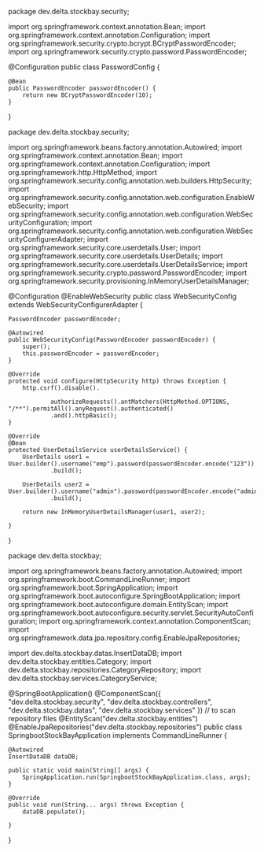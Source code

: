 package dev.delta.stockbay.security;

import org.springframework.context.annotation.Bean;
import org.springframework.context.annotation.Configuration;
import org.springframework.security.crypto.bcrypt.BCryptPasswordEncoder;
import org.springframework.security.crypto.password.PasswordEncoder;

@Configuration
public class PasswordConfig {

	@Bean
	public PasswordEncoder passwordEncoder() {
		return new BCryptPasswordEncoder(10);
	}
}


package dev.delta.stockbay.security;

import org.springframework.beans.factory.annotation.Autowired;
import org.springframework.context.annotation.Bean;
import org.springframework.context.annotation.Configuration;
import org.springframework.http.HttpMethod;
import org.springframework.security.config.annotation.web.builders.HttpSecurity;
import org.springframework.security.config.annotation.web.configuration.EnableWebSecurity;
import org.springframework.security.config.annotation.web.configuration.WebSecurityConfiguration;
import org.springframework.security.config.annotation.web.configuration.WebSecurityConfigurerAdapter;
import org.springframework.security.core.userdetails.User;
import org.springframework.security.core.userdetails.UserDetails;
import org.springframework.security.core.userdetails.UserDetailsService;
import org.springframework.security.crypto.password.PasswordEncoder;
import org.springframework.security.provisioning.InMemoryUserDetailsManager;

@Configuration
@EnableWebSecurity
public class WebSecurityConfig extends WebSecurityConfigurerAdapter {

	PasswordEncoder passwordEncoder;

	@Autowired
	public WebSecurityConfig(PasswordEncoder passwordEncoder) {
		super();
		this.passwordEncoder = passwordEncoder;
	}

	@Override
	protected void configure(HttpSecurity http) throws Exception {
		http.csrf().disable().

				authorizeRequests().antMatchers(HttpMethod.OPTIONS, "/**").permitAll().anyRequest().authenticated()
				.and().httpBasic();
	}

	@Override
	@Bean
	protected UserDetailsService userDetailsService() {
		UserDetails user1 = User.builder().username("emp").password(passwordEncoder.encode("123")).roles("employee")
				.build();

		UserDetails user2 = User.builder().username("admin").password(passwordEncoder.encode("admin")).roles("admin")
				.build();

		return new InMemoryUserDetailsManager(user1, user2);

	}

}

package dev.delta.stockbay;

import org.springframework.beans.factory.annotation.Autowired;
import org.springframework.boot.CommandLineRunner;
import org.springframework.boot.SpringApplication;
import org.springframework.boot.autoconfigure.SpringBootApplication;
import org.springframework.boot.autoconfigure.domain.EntityScan;
import org.springframework.boot.autoconfigure.security.servlet.SecurityAutoConfiguration;
import org.springframework.context.annotation.ComponentScan;
import org.springframework.data.jpa.repository.config.EnableJpaRepositories;

import dev.delta.stockbay.datas.InsertDataDB;
import dev.delta.stockbay.entities.Category;
import dev.delta.stockbay.repositories.CategoryRepository;
import dev.delta.stockbay.services.CategoryService;

@SpringBootApplication()
@ComponentScan({ "dev.delta.stockbay.security", "dev.delta.stockbay.controllers", "dev.delta.stockbay.datas",
		"dev.delta.stockbay.services" }) // to scan repository files
@EntityScan("dev.delta.stockbay.entities")
@EnableJpaRepositories("dev.delta.stockbay.repositories")
public class SpringbootStockBayApplication implements CommandLineRunner {

	@Autowired
	InsertDataDB dataDB;

	public static void main(String[] args) {
		SpringApplication.run(SpringbootStockBayApplication.class, args);
	}

	@Override
	public void run(String... args) throws Exception {
		dataDB.populate();

	}
}
